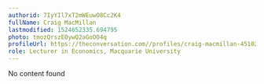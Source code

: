 ```yaml
---
authorid: 7IyYIl7xT2mWEuwO8Cc2K4
fullName: Craig MacMillan
lastmodified: 1524652335.694795
photo: tmozQrszEOywQ2aGoOO4q
profileUrl: https://theconversation.com//profiles/craig-macmillan-451021
role: Lecturer in Economics, Macquarie University
---
```

No content found